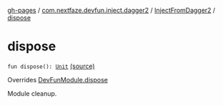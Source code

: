 [gh-pages](../../index.md) / [com.nextfaze.devfun.inject.dagger2](../index.md) / [InjectFromDagger2](index.md) / [dispose](.)

# dispose

`fun dispose(): `[`Unit`](https://kotlinlang.org/api/latest/jvm/stdlib/kotlin/-unit/index.html) [(source)](https://github.com/NextFaze/dev-fun/tree/master/devfun-inject-dagger2/src/main/java/com/nextfaze/devfun/inject/dagger2/Instances.kt#L193)

Overrides [DevFunModule.dispose](../../com.nextfaze.devfun.core/-dev-fun-module/dispose.md)

Module cleanup.

